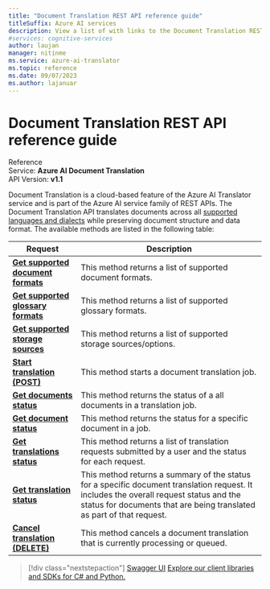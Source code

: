 ```yaml
---
title: "Document Translation REST API reference guide"
titleSuffix: Azure AI services
description: View a list of with links to the Document Translation REST APIs.
#services: cognitive-services
author: laujan
manager: nitinme
ms.service: azure-ai-translator
ms.topic: reference
ms.date: 09/07/2023
ms.author: lajanuar
---
```


# Document Translation REST API reference guide

Reference</br>
Service: **Azure AI Document Translation**</br>
API Version: **v1.1**</br>

Document Translation is a cloud-based feature of the Azure AI Translator service and is part of the Azure AI service family of REST APIs. The Document Translation API translates documents across all [supported languages and dialects](../../language-support.md) while preserving document structure and data format. The available methods are listed in the following table:

| Request| Description|
|---------|--------------|
| [**Get supported document formats**](get-supported-document-formats.md)| This method returns a list of supported document formats.|
|[**Get supported glossary formats**](get-supported-glossary-formats.md)|This method returns a list of supported glossary formats.|
|[**Get supported storage sources**](get-supported-storage-sources.md)| This method returns a list of supported storage sources/options.|
|[**Start translation (POST)**](start-translation.md)|This method starts a document translation job. |
|[**Get documents status**](get-documents-status.md)|This method returns the status of a all documents in a translation job.|
|[**Get document status**](get-document-status.md)| This method returns the status for a specific document in a job. |
|[**Get translations status**](get-translations-status.md)| This method returns a list of translation requests submitted by a user and the status for each request.|
|[**Get translation status**](get-translation-status.md) | This method returns a summary of the status for a specific document translation request. It includes the overall request status and the status for documents that are being translated as part of that request.|
|[**Cancel translation (DELETE)**](cancel-translation.md)| This method cancels a document translation that is currently processing or queued. |

> [!div class="nextstepaction"]
> [Swagger UI](https://mtbatchppefrontendapp.azurewebsites.net/swagger/index.html) [Explore our client libraries and SDKs for C# and Python.](../quickstarts/document-translation-sdk.md) 
